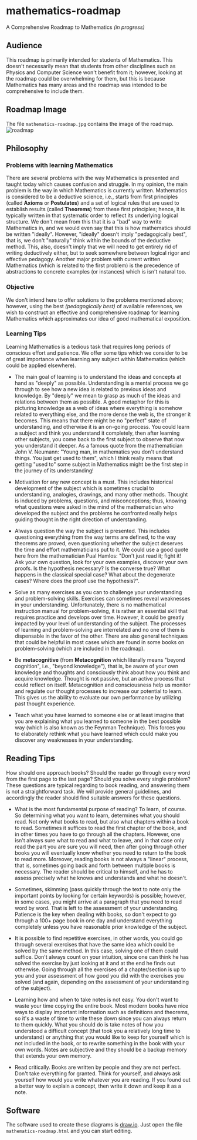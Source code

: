 # mathematics-roadmap
A Comprehensive Roadmap to Mathematics _(in progress)_

## Audience
This roadmap is primarily intended for students of Mathematics. This doesn't necessarily mean that students from other disciplines such as Physics and Computer Science won't benefit from it; however, looking at the roadmap could be overwhelming for them, but this is because Mathematics has many areas and the roadmap was intended to be comprehensive to include them. 

## Roadmap Image
The file `mathematics-roadmap.jpg` contains the image of the roadmap.
![roadmap](https://github.com/TalalAlrawajfeh/mathematics-roadmap/raw/master/mathematics-roadmap.jpg)

## Philosophy

### Problems with learning Mathematics
There are several problems with the way Mathematics is presented and taught today which causes confusion and struggle. In my opinion, the main problem is the way in which Mathematics is currently written. Mathematics is considered to be a deductive science, i.e., starts from first principles (called **Axioms** or **Postulates**) and a set of logical rules that are used to establish results (called **Theorems**) from these first principles; hence, it is typically written in that systematic order to reflect its underlying logical structure. We don't mean from this that it is a "bad" way to write Mathematics in, and we would even say that this is how mathematics should be written "ideally". However, "ideally" doesn't imply "pedagogically best", that is, we don't "naturally" think within the bounds of the deductive method. This, also, doesn't imply that we will need to get entirely rid of writing deductively either, but to seek somewhere between logical rigor and effective pedagogy. Another major problem with current written Mathematics (which is related to the first problem) is the precedence of abstractions to concrete examples (or instances) which is isn't natural too.

### Objective
We don't intend here to offer solutions to the problems mentioned above; however, using the best _(pedagogically best)_ of available references, we wish to construct an effective and comprehensive roadmap for learning Mathematics which approximates our idea of good mathematical exposition.

### Learning Tips
Learning Mathematics is a tedious task that requires long periods of conscious effort and patience. We offer some tips which we consider to be of great importance when learning any subject within Mathematics (which could be applied elsewhere).

* The main goal of learning is to understand the ideas and concepts at hand as "deeply" as possible. Understanding is a mental process we go through to see how a new idea is related to previous ideas and knowledge. By "deeply" we mean to grasp as much of the ideas and relations between them as possible. A good metaphor for this is picturing knowledge as a web of ideas where everything is somehow related to everything else, and the more dense the web is, the stronger it becomes. This means that there might be no "perfect" state of understanding, and otherwise it is an on-going process. You could learn a subject and think you understand it completely, then after learning other subjects, you come back to the first subject to observe that now you understand it deeper. As a famous quote from the mathematician John V. Neumann: "Young man, in mathematics you don't understand things. You just get used to them", which I think really means that getting "used to" some subject in Mathematics might be the first step in the journey of its understanding!

* Motivation for any new concept is a must. This includes historical development of the subject which is sometimes crucial to understanding, analogies, drawings, and many other methods. Thought is induced by problems, questions, and misconceptions; thus, knowing what questions were asked in the mind of the mathematician who developed the subject and the problems he confronted really helps guiding thought in the right direction of understanding.

* Always question the way the subject is presented. This includes questioning everything from the way terms are defined, to the way theorems are proved, even questioning whether the subject deserves the time and effort mathematicians put to it. We could use a good quote here from the mathematician Pual Hamlos: "Don't just read it; fight it! Ask your own question, look for your own examples, discover your own proofs. Is the hypothesis necessary? Is the converse true? What happens in the classical special case? What about the degenerate cases? Where does the proof use the hypothesis?".

* Solve as many exercises as you can to challenge your understanding and problem-solving skills. Exercises can sometimes reveal weaknesses in your understanding. Unfortunately, there is no mathematical instruction manual for problem-solving, it is rather an essential skill that requires practice and develops over time. However, it could be greatly impacted by your level of understanding of the subject. The processes of learning and problem-solving are interrelated and no one of them is dispensable in the favor of the other. There are also general techniques that could be helpful in most cases which are found in some books on problem-solving (which are included in the roadmap).

* Be **metacognitive** (from **Metacognition** which literally means "beyond cognition", i.e., "beyond knowledge"), that is, be aware of your own knowledge and thoughts and consciously think about how you think and acquire knowledge. Thought is not passive, but an active process that could reflect on itself. Metacognition and consciousness help us monitor and regulate our thought processes to increase our potential to learn. This gives us the ability to evaluate our own performance by utilizing past thought experience.

* Teach what you have learned to someone else or at least imagine that you are explaining what you learned to someone in the best possible way (which is also known as the Feynman Technique). This forces you to elaborately rethink what you have learned which could make you discover any weaknesses in your understanding.

## Reading Tips
How should one approach books? Should the reader go through every word from the first page to the last page? Should you solve every single problem? These questions are typical regarding to book reading, and answering them is not a straightforward task. We will provide general guidelines, and accordingly the reader should find suitable answers for these questions.

* What is the most fundamental purpose of reading? To learn, of course. So determining what you want to learn, determines what you should read. Not only what books to read, but also what chapters within a book to read. Sometimes it suffices to read the first chapter of the book, and in other times you have to go through all the chapters. However, one isn't always sure what to read and what to leave, and in that case only read the part you are sure you will need, then after going through other books you will eventually know whether you need to return to the book to read more. Moreover, reading books is not always a "linear" process, that is, sometimes going back and forth between multiple books is necessary. The reader should be critical to himself, and he has to assess precisely what he knows and understands and what he doesn't.

* Sometimes, skimming (pass quickly through the text to note only the important points by looking for certain keywords) is possible; however, in some cases, you might arrive at a paragraph that you need to read word by word. That is left to the assessment of your understanding. Patience is the key when dealing with books, so don't expect to go through a 100+ page book in one day and understand everything completely unless you have reasonable prior knowledge of the subject.

* It is possible to find repetitive exercises, in other words, you could go through several exercises that have the same idea which could be solved by the same method. In this case, solving one of them could suffice. Don't always count on your intuition, since one can think he has solved the exercise by just looking at it and at the end he finds out otherwise. Going through all the exercises of a chapter/section is up to you and your assessment of how good you did with the exercises you solved (and again, depending on the assessment of your understanding of the subject).

* Learning how and when to take notes is not easy. You don't want to waste your time copying the entire book. Most modern books have nice ways to display important information such as definitions and theorems, so it's a waste of time to write these down since you can always return to them quickly. What you should do is take notes of how you understood a difficult concept (that took you a relatively long time to understand) or anything that you would like to keep for yourself which is not included in the book, or to rewrite something in the book with your own words. Notes are subjective and they should be a backup memory that extends your own memory.

* Read critically. Books are written by people and they are not perfect. Don't take everything for granted. Think for yourself, and always ask yourself how would you write whatever you are reading. If you found out a better way to explain a concept, then write it down and keep it as a note.

## Software
The software used to create these diagrams is [draw.io](https://www.draw.io/). Just open the file `mathematics-roadmap.html` and you can start editing.
